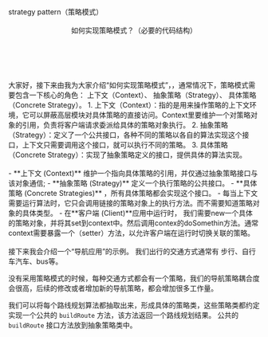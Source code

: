 <topic>
strategy pattern（策略模式）
</topic>
</br></br>
<currentSection>
<header>
如何实现策略模式？（必要的代码结构）
</header>
</br></br>
<script1>
大家好，接下来由我为大家介绍“如何实现策略模式”，，通常情况下，策略模式需要包含一下核心的角色：
上下文（Context）、
抽象策略（Strategy）、
具体策略（Concrete Strategy）。
<optionalTalk>
 1. 上下文（Context）：指的是用来操作策略的上下文环境，它可以屏蔽高层模块对具体策略的直接访问。Context里要维护一个对策略对象的引用，负责将客户端请求委派给具体的策略对象执行。
2. 抽象策略（Strategy）：定义了一个公共接口，各种不同的策略以各自的算法实现这个接口，上下文只需要调用这个接口，就可以执行不同的策略。
3. 具体策略（Concrete Strategy）：实现了抽象策略定义的接口，提供具体的算法实现。
</optionalTalk>
</script1>
</br></br>
<script2>
- **上下文 (Context)** 维护一个指向具体策略的引用，并仅通过抽象策略接口与该对象通信;
- **抽象策略 (Strategy)** 定义一个执行策略的公共接口。
- **具体策略 (Concrete Strategies)** ，所有具体策略都会实现这个接口。
- 每当上下文需要运行算法时，它只会调用链接的策略对象上的执行方法。而不需要知道策略对象的具体类型。
- 在**客户端 (Client)**应用中运行时， 我们需要new一个具体的策略对象，并将其set到context中。然后调用contex的doSomethin方法。通常context需要暴露一个（setter）方法，以允许客户端在运行时切换关联的策略。
</script2>
</br></br>
<script3>
接下来我会介绍一个“导航应用”的示例。
我们出行的交通方式通常有 步行、自行车汽车、bus等。

没有采用策略模式的时候，每种交通方式都会有一个策略，我们的导航策略耦合度会很高，后续的修改或者增加新的导航策略，都会增加很多工作量。

我们可以将每个路线规划算法都抽取出来，形成具体的策略类，这些策略类都约定实现一个公共的 `buildRoute` 方法，该方法返回一个路线规划结果。
公共的 `buildRoute` 接口方法放到抽象策略类中。
</script3>
</currentSection>


